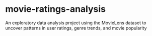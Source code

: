 # movie-ratings-analysis
An exploratory data analysis project using the MovieLens dataset to uncover patterns in user ratings, genre trends, and movie popularity
